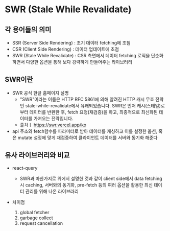 # SWR (Stale While Revalidate)

## 각 용어들의 의미
- SSR (Server Side Rendering) : 초기 데이터 fetching에 조첨
- CSR (Client Side Rendering) : 데이터 업데이트에 초점
- SWR (Stale While Revalidate) : CSR 측면에서 데이터 fetching 로직을 단순화하면서 다양한 옵션을 통해 보다 강력하게 만들어주는 라이브러리


## SWR이란
- SWR 공식 한글 홈페이지 설명
    - "SWR"이라는 이름은 HTTP RFC 5861에 의해 알려진 HTTP 캐시 무효 전략인 stale-while-revalidate에서 유래되었습니다. SWR은 먼저 캐시(스태일)로부터 데이터를 반환한 후, fetch 요청(재검증)을 하고, 최종적으로 최신화된 데이터를 가져오는 전략입니다.
    - 출처ㅣ https://swr.vercel.app/ko
- api 주소와 fetch함수를 파라미터로 받아 데이터를 캐싱하고 이를 설정한 옵션, 혹은 mutate 설정에 맞게 재검증하여 클라이언트 데이터를 서버와 동기화 해준다

## 유사 라이브러리와 비교
- react-query
    - SWR과 마찬가지로 위에서 설명한 것과 같이 client side에서 data fetching 시 caching, 서버와의 동기화, pre-fetch 등의 여러 옵션을 활용한 최신 데이터 관리를 위해 나온 라이브러리

- 차이점
    1. global fetcher
    2. garbage collect
    3. request cancellation
